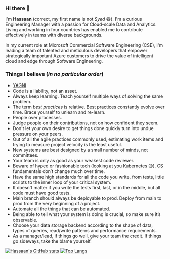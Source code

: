 ### Hi there 👋

I'm **Hassaan** (correct, my first name is not *Syed* 😄). I'm a curious Engineering Manager with a passion for Cloud-scale Data and Analytics. Living and working in four countries has enabled me to contribute effectively in teams with diverse backgrounds. 

In my current role at Microsoft Commercial Software Engineering (CSE), I'm leading a team of talented and meticulous developers that empower strategically important Azure customers to drive the value of intelligent cloud and edge through Software Engineering.

### Things I believe (*in no particular order*)

- [YAGNI](https://en.wikipedia.org/wiki/You_aren%27t_gonna_need_it)
- Code is a liability, not an asset.
- Always keep learning. Teach yourself multiple ways of solving the same problem.
- The term *best practices* is relative. Best practices constantly evolve over time. Brace yourself to unlearn and re-learn.
- People over processes.
- Judge people on their contributions, not on how confident they seem.
- Don't let your own desire to get things done quickly turn into undue pressure on your peers.
- Out of all the agile practices commonly used, estimating work items and trying to measure project velocity is the least useful.
- New systems are best designed by a small number of minds, not committees.
- Your team is only as good as your weakest code reviewer.
- Beware of hyped or fashionable tech (looking at you Kubernetes 😉). CS fundamentals don’t change much over time.
- Have the same high standards for all the code you write, from tests, little scripts to the inner loop of your critical system.
- It doesn't matter if you write the tests first, last, or in the middle, but all code must have good tests.
- Main branch should always be deployable to prod. Deploy from main to prod from the very beginning of a project.
- Automate all the things that can be automated.
- Being able to tell what your system is doing is crucial, so make sure it’s observable.
- Choose your data storage backend according to the shape of data, types of queries, read/write patterns and performance requirements.
- As a manager/lead, if things go well, give your team the credit. If things go sideways, take the blame yourself.

[![Hassaan's GitHub stats](https://github-readme-stats.vercel.app/api?username=syedhassaanahmed&show_icons=true&theme=dark&count_private=true)](https://github.com/anuraghazra/github-readme-stats)
[![Top Langs](https://github-readme-stats.vercel.app/api/top-langs/?username=syedhassaanahmed&layout=compact&theme=dark)](https://github.com/anuraghazra/github-readme-stats)
